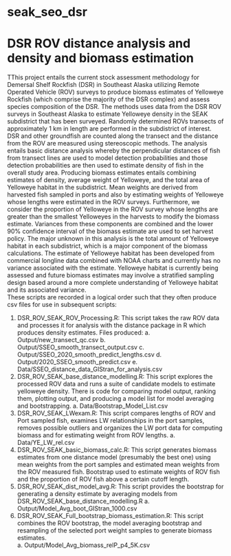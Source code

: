 # seak_seo_dsr
# DSR ROV distance analysis and density and biomass estimation

TThis project entails the current stock assessment methodology for Demersal Shelf Rockfish (DSR) in Southeast Alaska utilizing Remote Operated Vehicle (ROV) surveys to produce biomass estimates of Yelloweye Rockfish (which comprise the majority of the DSR complex) and assess species composition of the DSR.  The methods uses data from the DSR ROV surveys in Southeast Alaska to estimate Yelloweye density in the SEAK subdistrict that has been surveyed.  Randomly determined ROVs transects of approximately 1 km in length are performed in the subdistrict of interest.  DSR and other groundfish are counted along the transect and the distance from the ROV are measured using stereoscopic methods.  The analysis entails basic distance analysis whereby the perpendicular distances of fish from transect lines are used to model detection probabilities and those detection probabilities are then used to estimate density of fish in the overall study area.  Producing biomass estimates entails combining estimates of density, average weight of Yelloweye, and the total area of Yelloweye habitat in the subdistrict.  Mean weights are derived from harvested fish sampled in ports and also by estimating weights of Yelloweye whose lengths were estimated in the ROV surveys.  Furthermore, we consider the proportion of Yelloweye in the ROV survey whose lengths are greater than the smallest Yelloweyes in the harvests to modify the biomass estimate.  Variances from these components are combined and the lower 90% confidence interval of the biomass estimate are used to set harvest policy.  The major unknown in this analysis is the total amount of Yelloweye habitat in each subdistrict, which is a major component of the biomass calculations.  The estimate of Yelloweye habitat has been developed from commercial longline data combined with NOAA charts and currently has no variance associated with the estimate.  Yelloweye habitat is currently being assessed and future biomass estimates may involve a stratified sampling design based around a more complete understanding of Yelloweye habitat and its associated variance.  
These scripts are recorded in a logical order such that they often produce csv files for use in subsequent scripts:
1)	DSR_ROV_SEAK_ROV_Processing.R:  This script takes the raw ROV data and processes it for analysis with the distance package in R which produces density estimates.  Files produced: 
a.	Output/new_transect_qc.csv
b.	Output/SSEO_smooth_transect_output.csv
c.	Output/SSEO_2020_smooth_predict_lengths.csv
d.	Output/2020_SSEO_smooth_predict.csv
e.	Data/SSEO_distance_data_GIStran_for_analysis.csv
2)	DSR_ROV_SEAK_base_distance_modelling.R:  This script explores the processed ROV data and runs a suite of candidate models to estimate yelloweye density.  There is code for comparing model output, ranking them, plotting output, and producing a model list for model averaging and bootstrapping.
a.	Data/Bootstrap_Model_List.csv
3)	DSR_ROV_SEAK_LWexam.R:  This script compares lengths of ROV and Port sampled fish, examines LW relationships in the port samples, removes possible outliers and organizes the LW port data for computing biomass and for estimating weight from ROV lengths. 
a.	Data/YE_LW_rel.csv
4)	DSR_ROV_SEAK_basic_biomass_calc.R:  This script generates biomass estimates from one distance model (presumably the best one) using mean weights from the port samples and estimated mean weights from the ROV measured fish.  Bootstrap used to estimate weights of ROV fish and the proportion of ROV fish above a certain cutoff length.  
5)	DSR_ROV_SEAK_dist_model_avg.R:  This script provides the bootstrap for generating a density estimate by averaging models from DSR_ROV_SEAK_base_distance_modelling.R
a.	Output/Model_Avg_boot_GIStran_1000.csv
6)	DSR_ROV_SEAK_Full_bootstrap_biomass_estimation.R:  This script combines the ROV bootstrap, the model averaging bootstrap and resampling of the selected port weight samples to generate biomass estimates.  
a.	Output/Model_Avg_biomass_relP_p4_5K.csv


   
